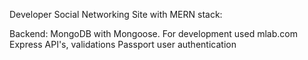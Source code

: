 Developer Social Networking Site with MERN stack:

Backend:
MongoDB with Mongoose. For development used mlab.com
Express API's, validations
Passport user authentication
